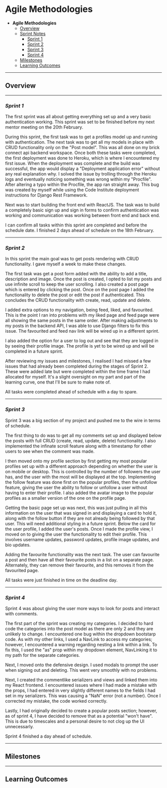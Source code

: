 # Agile Methodologies

* **Agile Methodologies**
  * [Overview](#overview)
  * [Sprint Notes](#sprint-notes)
    * [Sprint 1](#sprint-1)
    * [Sprint 2](#sprint-2)
    * [Sprint 3](#sprint-3)
    * [Sprint 4](#sprint-4)
  * [Milestones](#milestones)
  * [Learning Outcomes](#learning-outcomes)

<hr>

## **Overview**

<hr>

### *Sprint 1*

The first sprint was all about getting everything set up and a very basic authentication working. This sprint was set to be finished before my next mentor meeting on the 20th February.

During this sprint, the first task was to get a profiles model up and running with authentication. The next task was to get all my models in place with CRUD functionality only on the "Post model". This was all done on my brick connect api backend workspace. Once both these tasks were completed, the first deployment was done to Heroku, which is where I encountered my first issue. When the deployment was complete and the build was successful, the app would display a "Deployment application error" without any real explanation why. I solved the issue by trolling through the Heroku logs and eventually noticing something was wrong within my "Procfile". After altering a typo within the Procfile, the app ran straight away. This bug was created by myself while using the Code Institute deployment instructions for Django Rest Framework.

Next was to start building the front end with ReactJS. The task was to build a completely basic sign up and sign in forms to confirm authentication was working and communication was working between front end and back end. 

I can confirm all tasks within this sprint are completed and before the schedule date. I finished 2 days ahead of schedule on the 18th February.

<hr>

### *Sprint 2*

In this sprint the main goal was to get posts rendering with CRUD functionality. I gave myself a week to make these changes.

The first task was get a post form added with the ability to add a title, description and image. Once the post is created, I opted to list my posts and use infinite scroll to keep the user scrolling. I also created a post page which is entered by clicking the post. Once on the post page I added the functionality to delete the post or edit the post if authenticated. This concludes the CRUD functionality with create, read, update and delete.

I added extra options to my navigation, being feed, liked, and favourited. This is the point I ran into problems with my liked page and feed page were all showing the same posts in the same order. After making adjustments to my posts in the backend API, I was able to use Django filters to fix this issue. The favourited and feed nav link will be wired up in a different sprint. 

I also added the option for a user to log out and see that they are logged in by seeing their profile image. The profile is yet to be wired up and will be completed in a future sprint.

After reviewing my issues and milestones, I realised I had missed a few issues that had already been completed during the stages of Sprint 2. These were added late but were completed within the time frame I had allocated for myself. It's a slight oversight on my part and part of the learning curve, one that I'll be sure to make note of.

All tasks were completed ahead of schedule with a day to spare.

<hr>

### *Sprint 3*

Sprint 3 was a big section of my project and pushed me to the wire in terms of schedule.

The first thing to do was to get all my comments set up and displayed below the posts with full CRUD (create, read, update, delete) functionality. I also implemented the infinate scroll feature along with a timestamp for other users to see when the comment was made.

I then moved onto my profile section by first getting my most popular profiles set up with a different approach depending on whether the user is on mobile or desktop. This is controlled by the number of followers the user has, and the user with the most will be displayed at the top. Implementing the follow feature was done first on the popular profiles, then the unfollow feature, giving the user the ability to follow or unfollow a user without having to enter their profile. I also added the avatar image to the popular profiles as a smaller version of the one on the profile page.

Getting the basic page set up was next, this was just pulling in all this information on the user that was signed in and displaying a card to hold it, along with the follow button if they are not already being followed by that user. This will need additional styling in a future sprint. Below the card for the user profile, I added the user's posts. Once I made the profile view, I moved on to giving the user the functionality to edit their profile. This involves username updates, password updates, profile image updates, and bio updates.

Adding the favourite functionality was the next task. The user can favourite a post and then have all their favourite posts in a list on a separate page. Alternately, they can remove their favourite, and this removes it from the favourited page.

All tasks were just finished in time on the deadline day.

<hr>

### *Sprint 4*

Sprint 4 was about giving the user more ways to look for posts and interact with comments.

The first part of the sprint was creating my categories. I decided to hard code the categories into the post model as there are only 2 and they are unlikely to change.
I encountered one bug within the dropdown bootstarp code. As with my other links, I used a NavLink to access my categories; however, I encountered a warning regarding nesting a link within a link. To fix this, I used the "as" prop within my dropdown element, NavLinking it to my path for the separate categories.

Next, I moved onto the defensive design. I used modals to prompt the user when signing out and deleting. This went very smoothly with no problems.

Next, I created the commentlike serializers and views and linked them into my React frontend. I encountered issues where I had made a mistake with the props, I had entered in very slightly different names to the fields I had set in my serializers. This was causing a "NaN" error (not a number). Once I corrected my mistake, the code worked correctly.

Lastly, I had originally decided to create a popular posts section; however, as of sprint 4, I have decided to remove that as a potential "won't have". This is due to timescales and a personal desire to not clog up the UI unnecessarly.

Sprint 4 finished a day ahead of schedule.

<hr>

## **Milestones**

<hr>

## Learning Outcomes
